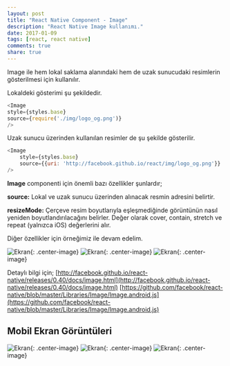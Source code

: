 ```yaml
---
layout: post
title: "React Native Component - Image"
description: "React Native Image kullanımı."
date: 2017-01-09
tags: [react, react native]
comments: true
share: true
---
```

Image ile hem lokal saklama alanındaki hem de uzak sunucudaki resimlerin gösterilmesi için kullanılır.
 
Lokaldeki gösterimi şu şekildedir.

```javascript
<Image
style={styles.base}
source={require('./img/logo_og.png')}
/>
```
 
Uzak sunucu üzerinden kullanılan resimler de şu şekilde gösterilir.

```javascript
<Image
	style={styles.base}
	source={{uri: 'http://facebook.github.io/react/img/logo_og.png'}}
/>
```
 
**Image** componenti için önemli bazı özellikler şunlardır;
 
**source:** Lokal ve uzak sunucu üzerinden alınacak resmin adresini belirtir.
 
**resizeMode:** Çerçeve resim boyutlarıyla eşleşmediğinde görüntünün nasıl yeniden boyutlandırılacağını belirler. Değer olarak cover, contain, stretch ve repeat (yalnızca iOS) değerlerini alır.
 
Diğer özellikler için örneğimiz ile devam edelim.

![Ekran](/egemenmede.github.io/assets/images/image_1.png){: .center-image}
![Ekran](/egemenmede.github.io/assets/images/image_2.png){: .center-image}
![Ekran](/egemenmede.github.io/assets/images/image_3.png){: .center-image}

Detaylı bilgi için;
[http://facebook.github.io/react-native/releases/0.40/docs/image.html](http://facebook.github.io/react-native/releases/0.40/docs/image.html)
[https://github.com/facebook/react-native/blob/master/Libraries/Image/Image.android.js](https://github.com/facebook/react-native/blob/master/Libraries/Image/Image.android.js)

## Mobil Ekran Görüntüleri

![Ekran](/egemenmede.github.io/assets/images/image_1_mobile.png){: .center-image}
![Ekran](/egemenmede.github.io/assets/images/image_2_mobile.png){: .center-image}
![Ekran](/egemenmede.github.io/assets/images/image_3_mobile.png){: .center-image}
